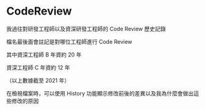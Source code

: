# CodeReview
我過往對研發工程師以及資深研發工程師的 Code Review 歷史記錄

檔名最後面會註記是對哪位工程師進行 Code Review

其中資深工程師 B 年資約 20 年

資深工程師 C 年資約 12 年

（以上數據截至 2021 年）

在檢視檔案時，可以使用 History 功能顯示修改前後的差異以及我為什麼會做出這些修改的原因
